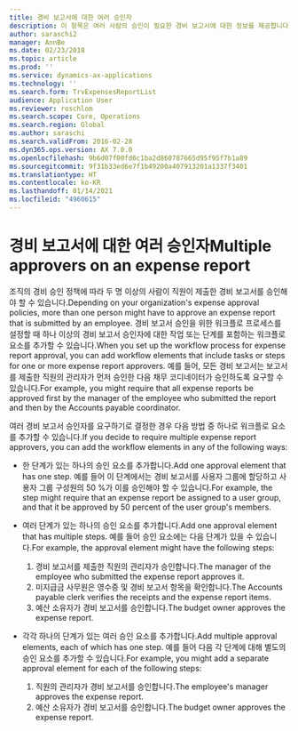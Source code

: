 ```yaml
---
title: 경비 보고서에 대한 여러 승인자
description: 이 항목은 여러 사람의 승인이 필요한 경비 보고서에 대한 정보를 제공합니다.
author: saraschi2
manager: AnnBe
ms.date: 02/23/2018
ms.topic: article
ms.prod: ''
ms.service: dynamics-ax-applications
ms.technology: ''
ms.search.form: TrvExpensesReportList
audience: Application User
ms.reviewer: roschlom
ms.search.scope: Core, Operations
ms.search.region: Global
ms.author: saraschi
ms.search.validFrom: 2016-02-28
ms.dyn365.ops.version: AX 7.0.0
ms.openlocfilehash: 9b6d07f00fd6c1ba2d860787665d95f95f7b1a89
ms.sourcegitcommit: 9f31b33ed6e7f1b49200a407913201a1337f3401
ms.translationtype: HT
ms.contentlocale: ko-KR
ms.lasthandoff: 01/14/2021
ms.locfileid: "4960615"
---
```

# <a name="multiple-approvers-on-an-expense-report"></a><span data-ttu-id="ecc07-103">경비 보고서에 대한 여러 승인자</span><span class="sxs-lookup"><span data-stu-id="ecc07-103">Multiple approvers on an expense report</span></span>

<span data-ttu-id="ecc07-104">조직의 경비 승인 정책에 따라 두 명 이상의 사람이 직원이 제출한 경비 보고서를 승인해야 할 수 있습니다.</span><span class="sxs-lookup"><span data-stu-id="ecc07-104">Depending on your organization's expense approval policies, more than one person might have to approve an expense report that is submitted by an employee.</span></span> <span data-ttu-id="ecc07-105">경비 보고서 승인을 위한 워크플로 프로세스를 설정할 때 하나 이상의 경비 보고서 승인자에 대한 작업 또는 단계를 포함하는 워크플로 요소를 추가할 수 있습니다.</span><span class="sxs-lookup"><span data-stu-id="ecc07-105">When you set up the workflow process for expense report approval, you can add workflow elements that include tasks or steps for one or more expense report approvers.</span></span> <span data-ttu-id="ecc07-106">예를 들어, 모든 경비 보고서는 보고서를 제출한 직원의 관리자가 먼저 승인한 다음 채무 코디네이터가 승인하도록 요구할 수 있습니다.</span><span class="sxs-lookup"><span data-stu-id="ecc07-106">For example, you might require that all expense reports be approved first by the manager of the employee who submitted the report and then by the Accounts payable coordinator.</span></span>

<span data-ttu-id="ecc07-107">여러 경비 보고서 승인자를 요구하기로 결정한 경우 다음 방법 중 하나로 워크플로 요소를 추가할 수 있습니다.</span><span class="sxs-lookup"><span data-stu-id="ecc07-107">If you decide to require multiple expense report approvers, you can add the workflow elements in any of the following ways:</span></span>

- <span data-ttu-id="ecc07-108">한 단계가 있는 하나의 승인 요소를 추가합니다.</span><span class="sxs-lookup"><span data-stu-id="ecc07-108">Add one approval element that has one step.</span></span> <span data-ttu-id="ecc07-109">예를 들어 이 단계에서는 경비 보고서를 사용자 그룹에 할당하고 사용자 그룹 구성원의 50 %가 이를 승인해야 할 수 있습니다.</span><span class="sxs-lookup"><span data-stu-id="ecc07-109">For example, the step might require that an expense report be assigned to a user group, and that it be approved by 50 percent of the user group's members.</span></span>
- <span data-ttu-id="ecc07-110">여러 단계가 있는 하나의 승인 요소를 추가합니다.</span><span class="sxs-lookup"><span data-stu-id="ecc07-110">Add one approval element that has multiple steps.</span></span> <span data-ttu-id="ecc07-111">예를 들어 승인 요소에는 다음 단계가 있을 수 있습니다.</span><span class="sxs-lookup"><span data-stu-id="ecc07-111">For example, the approval element might have the following steps:</span></span>

    1. <span data-ttu-id="ecc07-112">경비 보고서를 제출한 직원의 관리자가 승인합니다.</span><span class="sxs-lookup"><span data-stu-id="ecc07-112">The manager of the employee who submitted the expense report approves it.</span></span>
    2. <span data-ttu-id="ecc07-113">미지급금 사무원은 영수증 및 경비 보고서 항목을 확인합니다.</span><span class="sxs-lookup"><span data-stu-id="ecc07-113">The Accounts payable clerk verifies the receipts and the expense report items.</span></span>
    3. <span data-ttu-id="ecc07-114">예산 소유자가 경비 보고서를 승인합니다.</span><span class="sxs-lookup"><span data-stu-id="ecc07-114">The budget owner approves the expense report.</span></span>

- <span data-ttu-id="ecc07-115">각각 하나의 단계가 있는 여러 승인 요소를 추가합니다.</span><span class="sxs-lookup"><span data-stu-id="ecc07-115">Add multiple approval elements, each of which has one step.</span></span> <span data-ttu-id="ecc07-116">예를 들어 다음 각 단계에 대해 별도의 승인 요소를 추가할 수 있습니다.</span><span class="sxs-lookup"><span data-stu-id="ecc07-116">For example, you might add a separate approval element for each of the following steps:</span></span>

    1. <span data-ttu-id="ecc07-117">직원의 관리자가 경비 보고서를 승인합니다.</span><span class="sxs-lookup"><span data-stu-id="ecc07-117">The employee's manager approves the expense report.</span></span>
    2. <span data-ttu-id="ecc07-118">예산 소유자가 경비 보고서를 승인합니다.</span><span class="sxs-lookup"><span data-stu-id="ecc07-118">The budget owner approves the expense report.</span></span>
